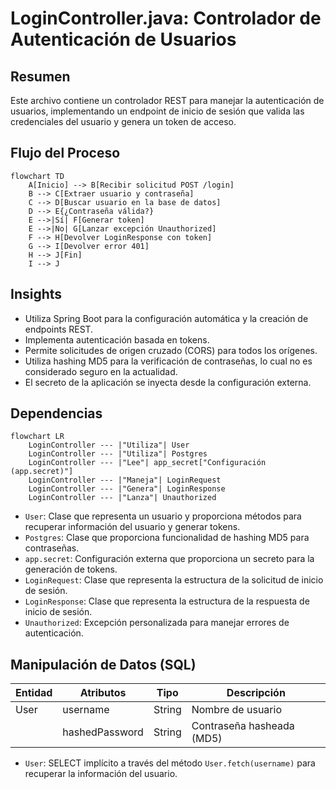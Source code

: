 # LoginController.java: Controlador de Autenticación de Usuarios

## Resumen

Este archivo contiene un controlador REST para manejar la autenticación de usuarios, implementando un endpoint de inicio de sesión que valida las credenciales del usuario y genera un token de acceso.

## Flujo del Proceso

```mermaid
flowchart TD
    A[Inicio] --> B[Recibir solicitud POST /login]
    B --> C[Extraer usuario y contraseña]
    C --> D[Buscar usuario en la base de datos]
    D --> E{¿Contraseña válida?}
    E -->|Sí| F[Generar token]
    E -->|No| G[Lanzar excepción Unauthorized]
    F --> H[Devolver LoginResponse con token]
    G --> I[Devolver error 401]
    H --> J[Fin]
    I --> J
```

## Insights

- Utiliza Spring Boot para la configuración automática y la creación de endpoints REST.
- Implementa autenticación basada en tokens.
- Permite solicitudes de origen cruzado (CORS) para todos los orígenes.
- Utiliza hashing MD5 para la verificación de contraseñas, lo cual no es considerado seguro en la actualidad.
- El secreto de la aplicación se inyecta desde la configuración externa.

## Dependencias

```mermaid
flowchart LR
    LoginController --- |"Utiliza"| User
    LoginController --- |"Utiliza"| Postgres
    LoginController --- |"Lee"| app_secret["Configuración (app.secret)"]
    LoginController --- |"Maneja"| LoginRequest
    LoginController --- |"Genera"| LoginResponse
    LoginController --- |"Lanza"| Unauthorized
```

- `User`: Clase que representa un usuario y proporciona métodos para recuperar información del usuario y generar tokens.
- `Postgres`: Clase que proporciona funcionalidad de hashing MD5 para contraseñas.
- `app.secret`: Configuración externa que proporciona un secreto para la generación de tokens.
- `LoginRequest`: Clase que representa la estructura de la solicitud de inicio de sesión.
- `LoginResponse`: Clase que representa la estructura de la respuesta de inicio de sesión.
- `Unauthorized`: Excepción personalizada para manejar errores de autenticación.

## Manipulación de Datos (SQL)

| Entidad | Atributos | Tipo | Descripción |
|---------|-----------|------|-------------|
| User    | username  | String | Nombre de usuario |
|         | hashedPassword | String | Contraseña hasheada (MD5) |

- `User`: SELECT implícito a través del método `User.fetch(username)` para recuperar la información del usuario.
